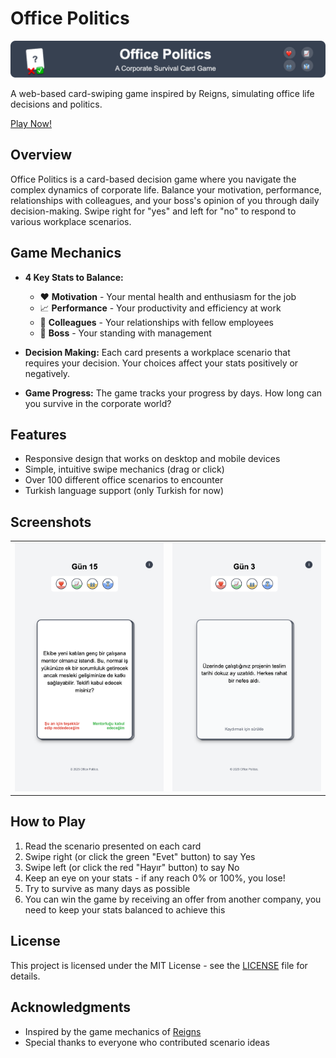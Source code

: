 
# Office Politics

![Office Politics Game Banner](assets/office-politics-banner.png)

A web-based card-swiping game inspired by Reigns, simulating office life decisions and politics.

[Play Now!](https://officepolitics.netlify.app/)

## Overview

Office Politics is a card-based decision game where you navigate the complex dynamics of corporate life. Balance your motivation, performance, relationships with colleagues, and your boss's opinion of you through daily decision-making. Swipe right for "yes" and left for "no" to respond to various workplace scenarios.

## Game Mechanics

- **4 Key Stats to Balance:**
  - ❤️ **Motivation** - Your mental health and enthusiasm for the job
  - 📈 **Performance** - Your productivity and efficiency at work
  - 👥 **Colleagues** - Your relationships with fellow employees
  - 👔 **Boss** - Your standing with management

- **Decision Making:** Each card presents a workplace scenario that requires your decision. Your choices affect your stats positively or negatively.

- **Game Progress:** The game tracks your progress by days. How long can you survive in the corporate world?

## Features

- Responsive design that works on desktop and mobile devices
- Simple, intuitive swipe mechanics (drag or click)
- Over 100 different office scenarios to encounter
- Turkish language support (only Turkish for now)

## Screenshots

| | |
|:-------------------------:|:-------------------------:|
| ![Gameplay Screenshot 1](assets/preview_1.png) | ![Gameplay Screenshot 2](assets/preview_2.png) |

## How to Play

1. Read the scenario presented on each card
2. Swipe right (or click the green "Evet" button) to say Yes
3. Swipe left (or click the red "Hayır" button) to say No
4. Keep an eye on your stats - if any reach 0% or 100%, you lose!
5. Try to survive as many days as possible
6. You can win the game by receiving an offer from another company, you need to keep your stats balanced to achieve this

## License

This project is licensed under the MIT License - see the [LICENSE](LICENSE) file for details.

## Acknowledgments

- Inspired by the game mechanics of [Reigns](https://reignsgame.com/)
- Special thanks to everyone who contributed scenario ideas
